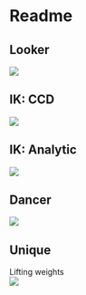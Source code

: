 # Readme

## Looker 
![](http://g.recordit.co/7wlzF7Wl5E.gif)

## IK: CCD
![](http://g.recordit.co/vktzTjAzMe.gif)

## IK: Analytic
![](http://g.recordit.co/CItNO7Lpi4.gif)

## Dancer
![](http://g.recordit.co/Ucs1KLJHYd.gif)

## Unique
Lifting weights <br>
![](https://recordit.co/QTaJSuWAm2)
